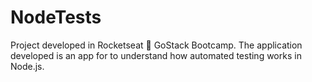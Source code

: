 # NodeTests

Project developed in Rocketseat :rocket: GoStack Bootcamp. The application developed is an app for  to understand how automated testing works in Node.js.
